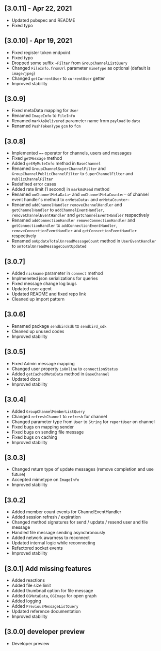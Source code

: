 ## [3.0.11] - Apr 22, 2021
* Updated pubspec and README
* Fixed typo

## [3.0.10] - Apr 19, 2021
* Fixed register token endpoint
* Fixed typo
* Dropped some suffix `~Filter` from `GroupChannelListQuery`
* Changed `FileInfo.fromUrl` parameter `mimeType` as optional (default is `image/jpeg`)
* Changed `getCurrentUser` to `currentUser` getter
* Improved stability

## [3.0.9]
* Fixed metaData mapping for `User`
* Renamed `ImageInfo` to `FileInfo`
* Renamed `markAsDelivered` parameter name from `payload` to `data`
* Renamed `PushTokenType` `gcm` to `fcm` 

## [3.0.8]
* Implemented `==` operator for channels, users and messages
* Fixed `getMessage` method
* Added `getMyMuteInfo` method in `BaseChannel`
* Renamed `GroupChannelSuperChannelFilter` and `GroupChannelPublicChannelFilter` to `SuperChannelFilter` and `PublicChannelFilter`
* Redefined error cases 
* Added rate limit (1 second) in `markAsRead` method
* Renamed `onChannelMetaData~` and `onChannelMetaCounter~` of channel event handler's method to `onMetaData~` and `onMetaCounter~`
* Renamed `addChannelHandler` `removeChannelHandler` and `getChannelHandler` to `addChannelEventHandler`, `removeChannelEventHandler` and `getChannelEventHandler` respectively
* Renamed `addConnectionHandler` `removeConnectionHandler` and `getConnectionHandler` to `addConnectionEventHandler`, `removeConnectionEventHandler` and `getConnectionEventHandler` respectively
* Renamed `onUpdateTotalUnreadMessageCount` method in `UserEventHandler` to `onTotalUnreadMessageCountUpdated`

## [3.0.7]
* Added `nickname` parameter in `connect` method
* Implmeneted json serializations for queries
* Fixed message change log bugs
* Updated user agent
* Updated README and fixed repo link
* Cleaned up import pattern

## [3.0.6]
* Renamed package `sendbirdsdk` to `sendbird_sdk`
* Cleaned up unused codes
* Improved stability

## [3.0.5]
* Fixed Admin message mapping
* Changed user property `isOnline` to `connectionStatus`
* Added `getCachedMetaData` method in `BaseChannel`
* Updated docs
* Improved stability

## [3.0.4]
* Added `GroupChannelMemberListQuery`
* Changed `refreshChannel` to `refresh` for channel
* Changed parameter type from `User` to `String` for `reportUser` on channel
* Fixed bugs on mapping sender
* Fixed bugs on sending file message
* Fixed bugs on caching 
* Improved stability

## [3.0.3]
* Changed return type of update messages (remove completion and use future)
* Accepted mimetype on `ImageInfo` 
* Improved stability

## [3.0.2] 
* Added member count events for ChannelEventHandler
* Added session refresh / expiration
* Changed method signatures for send / update / resend user and file message
* Handled file message sending asynchronously
* Added network awarness to reconnect
* Updated internal logic while reconnecting
* Refactored socket events
* Improved stability

## [3.0.1] Add missing features
* Added reactions
* Added file size limit
* Added thumbnail option for file message 
* Added `OGMetaData`, `OGImage` for open graph
* Added logging
* Added `PreviousMessageListQuery`
* Updated reference documentation
* Improved stability 

## [3.0.0] developer preview
* Developer preview
